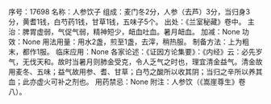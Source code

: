 序号：17698
名称：人参饮子
组成：麦门冬2分，人参（去芦）3分，当归身3分，黄耆1钱，白芍药1钱，甘草1钱，五味子5个。
出处：《兰室秘藏》卷中。
主治：脾胃虚弱，气促气弱，精神短少，衄血吐血。暑月衄血。
加减：None
功效：None
用法用量：用水2盏，煎至1盏，去滓，稍热服。
制备方法：上为粗末，都作1服。
临床应用：None
各家论述：《证因方论集要》：《内经》云：必先岁气，无伐天和。故时当暑月则肺金受克，令人乏气之时也，理宜清金益气。清金故用麦冬、五味；益气故用参、耆、甘草；白芍之酸所以收其阴；当归之辛所以养其血；此亦虚火可补之剂也。
用药禁忌：None
附注：人参饮（《嵩崖尊生》卷八）。
